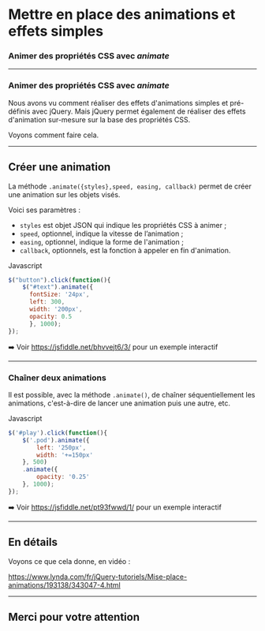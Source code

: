 <!-- footer: Copyright 2017 © Glenn ROLLAND – Reproduction interdite -->
<!-- page_number : true -->

<link rel="stylesheet" href="../../assets/style.css" />

# Mettre en place des animations et effets simples

### Animer des propriétés CSS avec _animate_

<!-- 09/07 Vidéo (screencast) -->

----

### Animer des propriétés CSS avec _animate_

Nous avons vu comment réaliser des effets d'animations simples et pré-définis avec jQuery. Mais jQuery permet également de réaliser des effets d'animation sur-mesure sur la base des propriétés CSS.

Voyons comment faire cela.

----

## Créer une animation
 
La méthode `.animate({styles},speed, easing, callback)` permet de créer une animation sur les objets visés. 

Voici ses paramètres :
 
-  `styles` est objet JSON qui indique les propriétés CSS à animer ;
-  `speed`, optionnel, indique la vitesse de l’animation ;
- `easing`, optionnel, indique la forme de l'animation ;
- `callback`, optionnels, est la fonction à appeler en fin d'animation.

<gx-label>Javascript</gx-label>

```javascript
$("button").click(function(){
    $("#text").animate({
	  fontSize: '24px', 
	  left: 300, 
	  width: '200px', 
	  opacity: 0.5
	  }, 1000);
});
```

:arrow_right: Voir <https://jsfiddle.net/bhvvejt6/3/> pour un exemple interactif

-----

### Chaîner deux animations

Il est possible, avec la méthode `.animate()`, de chaîner séquentiellement les animations, c'est-à-dire de lancer une animation puis une autre, etc.

<gx-label>Javascript</gx-label>

```javascript
$('#play').click(function(){
    $('.pod').animate({
        left: '250px',
        width: '+=150px'
    }, 500)
    .animate({
        opacity: '0.25'
    }, 1000);
});
```
:arrow_right: Voir <https://jsfiddle.net/pt93fwwd/1/> pour un exemple interactif 


----

## En détails

Voyons ce que cela donne, en vidéo :

<https://www.lynda.com/fr/jQuery-tutoriels/Mise-place-animations/193138/343047-4.html>

<!--
"https://www.lynda.com/fr/jQuery-tutoriels/divers-modes-animation/193138/343046-4.html

https://www.lynda.com/fr/jQuery-tutoriels/Mise-place-animations/193138/343047-4.html

https://www.lynda.com/fr/jQuery-tutoriels/callbacks-apres-animation/193138/343050-4.html"
--->

----

## Merci pour votre attention
